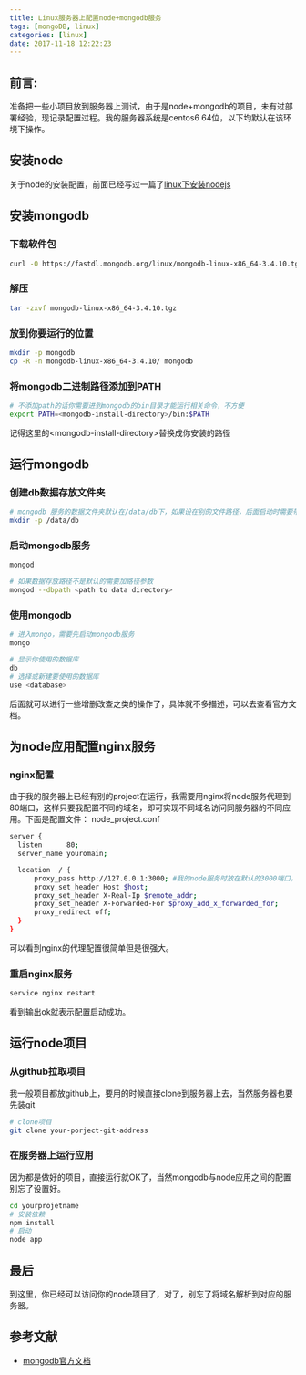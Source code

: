 ```yaml
---
title: Linux服务器上配置node+mongodb服务
tags: [mongoDB, linux]
categories: [linux]
date: 2017-11-18 12:22:23
---
```

## 前言: 

准备把一些小项目放到服务器上测试，由于是node+mongodb的项目，未有过部署经验，现记录配置过程。我的服务器系统是centos6 64位，以下均默认在该环境下操作。
<!--more-->

## 安装node

关于node的安装配置，前面已经写过一篇了[linux下安装nodejs](https://ikuyman.pub/2017/07/21/centos-install-nodejs/)

## 安装mongodb

### 下载软件包

``` bash
curl -O https://fastdl.mongodb.org/linux/mongodb-linux-x86_64-3.4.10.tgz
```

### 解压

``` bash
tar -zxvf mongodb-linux-x86_64-3.4.10.tgz
```

### 放到你要运行的位置

``` bash
mkdir -p mongodb
cp -R -n mongodb-linux-x86_64-3.4.10/ mongodb
```

### 将mongodb二进制路径添加到PATH

``` bash
# 不添加path的话你需要进到mongodb的bin目录才能运行相关命令，不方便
export PATH=<mongodb-install-directory>/bin:$PATH
```

记得这里的\<mongodb-install-directory\>替换成你安装的路径

## 运行mongodb

### 创建db数据存放文件夹

``` bash
# mongodb 服务的数据文件夹默认在/data/db下，如果设在别的文件路径，后面启动时需要带路径参数
mkdir -p /data/db
```

### 启动mongodb服务

``` bash
mongod

# 如果数据存放路径不是默认的需要加路径参数
mongod --dbpath <path to data directory>
```

### 使用mongodb

``` bash
# 进入mongo，需要先启动mongodb服务
mongo

# 显示你使用的数据库
db
# 选择或新建要使用的数据库
use <database>
```

后面就可以进行一些增删改查之类的操作了，具体就不多描述，可以去查看官方文档。

## 为node应用配置nginx服务

### nginx配置
由于我的服务器上已经有别的project在运行，我需要用nginx将node服务代理到80端口，这样只要我配置不同的域名，即可实现不同域名访问同服务器的不同应用。下面是配置文件：
node_project.conf

``` bash
server {
  listen      80;
  server_name youromain;

  location  / {
      proxy_pass http://127.0.0.1:3000; #我的node服务时放在默认的3000端口，你可以改成自己的端口
      proxy_set_header Host $host;
      proxy_set_header X-Real-Ip $remote_addr;
      proxy_set_header X-Forwarded-For $proxy_add_x_forwarded_for;
      proxy_redirect off;
  }
}
```

可以看到nginx的代理配置很简单但是很强大。

### 重启nginx服务

``` bash
service nginx restart
```

看到输出ok就表示配置启动成功。

## 运行node项目

### 从github拉取项目

我一般项目都放github上，要用的时候直接clone到服务器上去，当然服务器也要先装git

``` bash
# clone项目
git clone your-porject-git-address
```

### 在服务器上运行应用

因为都是做好的项目，直接运行就OK了，当然mongodb与node应用之间的配置别忘了设置好。

``` bash
cd yourprojetname
# 安装依赖
npm install
# 启动
node app
```

## 最后

到这里，你已经可以访问你的node项目了，对了，别忘了将域名解析到对应的服务器。

## 参考文献

* [mongodb官方文档](https://docs.mongodb.com)

